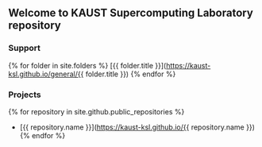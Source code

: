 ## Welcome to KAUST Supercomputing Laboratory repository

### Support

{% for folder in site.folders %}
   [{{ folder.title }}](https://kaust-ksl.github.io/general/{{ folder.title }})
{% endfor %}

### Projects

{% for repository in site.github.public_repositories %}
  * [{{ repository.name }}](https://kaust-ksl.github.io/{{ repository.name }})
{% endfor %}


